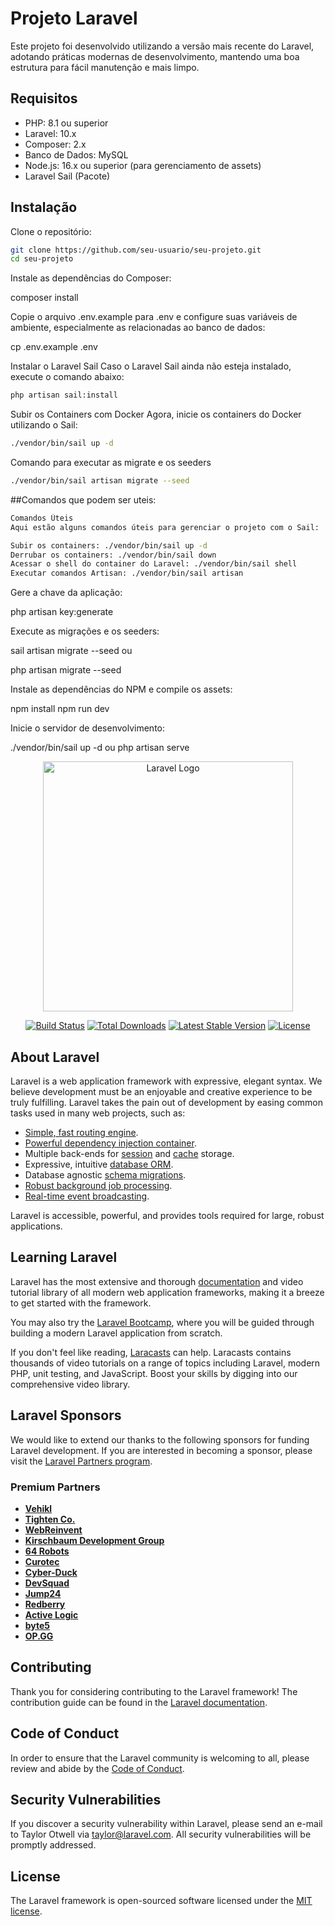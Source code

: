 # Projeto Laravel

Este projeto foi desenvolvido utilizando a versão mais recente do Laravel, adotando práticas modernas de desenvolvimento, mantendo uma boa estrutura para fácil manutenção e mais limpo. 

## Requisitos

- PHP: 8.1 ou superior
- Laravel: 10.x
- Composer: 2.x
- Banco de Dados: MySQL
- Node.js: 16.x ou superior (para gerenciamento de assets)
- Laravel Sail (Pacote)

## Instalação

Clone o repositório:

```bash
git clone https://github.com/seu-usuario/seu-projeto.git
cd seu-projeto
```

Instale as dependências do Composer:

composer install

Copie o arquivo .env.example para .env e configure suas variáveis de ambiente, especialmente as relacionadas ao banco de dados:

cp .env.example .env

Instalar o Laravel Sail
Caso o Laravel Sail ainda não esteja instalado, execute o comando abaixo:

```bash
php artisan sail:install
```

Subir os Containers com Docker
Agora, inicie os containers do Docker utilizando o Sail:

```bash
./vendor/bin/sail up -d
```
Comando para executar as migrate e os seeders
```bash
./vendor/bin/sail artisan migrate --seed
```
##Comandos que podem ser uteis:
```bash
Comandos Úteis
Aqui estão alguns comandos úteis para gerenciar o projeto com o Sail:

Subir os containers: ./vendor/bin/sail up -d
Derrubar os containers: ./vendor/bin/sail down
Acessar o shell do container do Laravel: ./vendor/bin/sail shell
Executar comandos Artisan: ./vendor/bin/sail artisan
```
Gere a chave da aplicação:

php artisan key:generate

Execute as migrações e os seeders:

sail artisan migrate --seed
ou 

php artisan migrate --seed

Instale as dependências do NPM e compile os assets:

npm install
npm run dev

Inicie o servidor de desenvolvimento:

./vendor/bin/sail up -d  ou php artisan serve
<p align="center"><a href="https://laravel.com" target="_blank"><img src="https://raw.githubusercontent.com/laravel/art/master/logo-lockup/5%20SVG/2%20CMYK/1%20Full%20Color/laravel-logolockup-cmyk-red.svg" width="400" alt="Laravel Logo"></a></p>

<p align="center">
<a href="https://github.com/laravel/framework/actions"><img src="https://github.com/laravel/framework/workflows/tests/badge.svg" alt="Build Status"></a>
<a href="https://packagist.org/packages/laravel/framework"><img src="https://img.shields.io/packagist/dt/laravel/framework" alt="Total Downloads"></a>
<a href="https://packagist.org/packages/laravel/framework"><img src="https://img.shields.io/packagist/v/laravel/framework" alt="Latest Stable Version"></a>
<a href="https://packagist.org/packages/laravel/framework"><img src="https://img.shields.io/packagist/l/laravel/framework" alt="License"></a>
</p>

## About Laravel

Laravel is a web application framework with expressive, elegant syntax. We believe development must be an enjoyable and creative experience to be truly fulfilling. Laravel takes the pain out of development by easing common tasks used in many web projects, such as:

- [Simple, fast routing engine](https://laravel.com/docs/routing).
- [Powerful dependency injection container](https://laravel.com/docs/container).
- Multiple back-ends for [session](https://laravel.com/docs/session) and [cache](https://laravel.com/docs/cache) storage.
- Expressive, intuitive [database ORM](https://laravel.com/docs/eloquent).
- Database agnostic [schema migrations](https://laravel.com/docs/migrations).
- [Robust background job processing](https://laravel.com/docs/queues).
- [Real-time event broadcasting](https://laravel.com/docs/broadcasting).

Laravel is accessible, powerful, and provides tools required for large, robust applications.

## Learning Laravel

Laravel has the most extensive and thorough [documentation](https://laravel.com/docs) and video tutorial library of all modern web application frameworks, making it a breeze to get started with the framework.

You may also try the [Laravel Bootcamp](https://bootcamp.laravel.com), where you will be guided through building a modern Laravel application from scratch.

If you don't feel like reading, [Laracasts](https://laracasts.com) can help. Laracasts contains thousands of video tutorials on a range of topics including Laravel, modern PHP, unit testing, and JavaScript. Boost your skills by digging into our comprehensive video library.

## Laravel Sponsors

We would like to extend our thanks to the following sponsors for funding Laravel development. If you are interested in becoming a sponsor, please visit the [Laravel Partners program](https://partners.laravel.com).

### Premium Partners

- **[Vehikl](https://vehikl.com/)**
- **[Tighten Co.](https://tighten.co)**
- **[WebReinvent](https://webreinvent.com/)**
- **[Kirschbaum Development Group](https://kirschbaumdevelopment.com)**
- **[64 Robots](https://64robots.com)**
- **[Curotec](https://www.curotec.com/services/technologies/laravel/)**
- **[Cyber-Duck](https://cyber-duck.co.uk)**
- **[DevSquad](https://devsquad.com/hire-laravel-developers)**
- **[Jump24](https://jump24.co.uk)**
- **[Redberry](https://redberry.international/laravel/)**
- **[Active Logic](https://activelogic.com)**
- **[byte5](https://byte5.de)**
- **[OP.GG](https://op.gg)**

## Contributing

Thank you for considering contributing to the Laravel framework! The contribution guide can be found in the [Laravel documentation](https://laravel.com/docs/contributions).

## Code of Conduct

In order to ensure that the Laravel community is welcoming to all, please review and abide by the [Code of Conduct](https://laravel.com/docs/contributions#code-of-conduct).

## Security Vulnerabilities

If you discover a security vulnerability within Laravel, please send an e-mail to Taylor Otwell via [taylor@laravel.com](mailto:taylor@laravel.com). All security vulnerabilities will be promptly addressed.

## License

The Laravel framework is open-sourced software licensed under the [MIT license](https://opensource.org/licenses/MIT).
